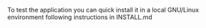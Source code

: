 To test the application you can quick install it in a local GNU/Linux environment following instructions in INSTALL.md